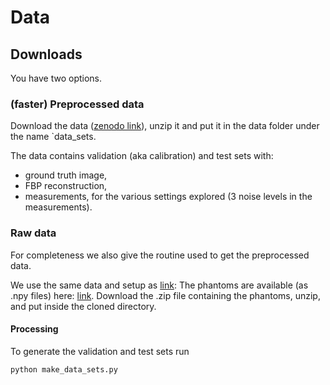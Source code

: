 # Data

## Downloads
You have two options.
### (faster) Preprocessed data
Download the  data ([zenodo link](https://doi.org/10.5281/zenodo.8091821)), unzip it and put it in the data folder under the name `data_sets.

The data contains validation (aka calibration) and test sets with:
- ground truth image,
- FBP reconstruction,
- measurements,
for the various settings explored (3 noise levels in the measurements).


### Raw data
For completeness we also give the routine used to get the preprocessed data.

We use the same data and setup as [link](https://github.com/Subhadip-1/data_driven_convex_regularization/):
The phantoms are available (as .npy files) here: [link](https://drive.google.com/drive/folders/1SHN-yti3MgLmmW_l0agZRzMVtp0kx6dD?usp=sharing). Download the .zip file containing the phantoms, unzip, and put inside the cloned directory.

#### Processing
To generate the validation and test sets run
```
python make_data_sets.py
```